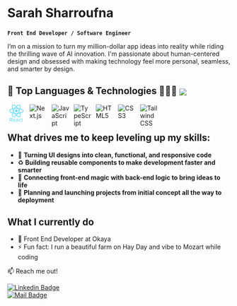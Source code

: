 # Sarah Sharroufna

**`Front End Developer / Software Engineer`**

I’m on a mission to turn my million-dollar app ideas into reality while riding the thrilling wave of AI innovation. I'm passionate about human-centered design and obsessed with making technology feel more personal, seamless, and smarter by design.



<h2>🚀 Top Languages & Technologies 👩🏻‍💻  
<img src="https://media2.giphy.com/media/QssGEmpkyEOhBCb7e1/giphy.gif?cid=ecf05e47a0n3gi1bfqntqmob8g9aid1oyj2wr3ds3mg700bl&rid=giphy.gif" width="32px" style="vertical-align: middle;" />  
</h2>

<p>
  <img align="left" alt="React" width="40px" style="padding-right:10px;" src="https://raw.githubusercontent.com/devicons/devicon/master/icons/react/react-original-wordmark.svg" />
  <img align="left" alt="Next.js" width="40px" style="padding-right:10px;" src="https://cdn.jsdelivr.net/gh/devicons/devicon/icons/nextjs/nextjs-original-wordmark.svg" />
  <img align="left" alt="JavaScript" width="40px" style="padding-right:10px;" src="https://raw.githubusercontent.com/rahulbanerjee26/githubAboutMeGenerator/main/icons/javascript.svg" />
  <img align="left" alt="TypeScript" width="40px" style="padding-right:10px;" src="https://cdn.jsdelivr.net/gh/devicons/devicon/icons/typescript/typescript-original.svg" />
  <img align="left" alt="HTML5" width="40px" style="padding-right:10px;" src="https://raw.githubusercontent.com/rahulbanerjee26/githubAboutMeGenerator/main/icons/html.svg" />
  <img align="left" alt="CSS3" width="40px" style="padding-right:10px;" src="https://raw.githubusercontent.com/rahulbanerjee26/githubAboutMeGenerator/main/icons/css.svg" />
  <img align="left" alt="Tailwind CSS" width="40px" style="padding-right:10px;" src="https://www.vectorlogo.zone/logos/tailwindcss/tailwindcss-icon.svg" />
</p>

<br/><br/>


## What drives me to keep leveling up my skills:

- 🎨 **Turning UI designs into clean, functional, and responsive code**  
- ♻️ **Building reusable components to make development faster and smarter**  
- 🔗 **Connecting front-end magic with back-end logic to bring ideas to life**  
- 🚀 **Planning and launching projects from initial concept all the way to deployment**

## What I currently do

- 💼 Front End Developer at Okaya  
- ⚡ Fun fact: I run a beautiful farm on Hay Day and vibe to Mozart while coding  

:mailbox: Reach me out!  

[![Linkedin Badge](https://img.shields.io/badge/-SarahSharroufna-0e76a8?style=flat&labelColor=0e76a8&logo=linkedin&logoColor=white)](https://www.linkedin.com/in/sarah-sharroufna-4b552b253/)  
[![Mail Badge](https://img.shields.io/badge/-SSharroufna-c0392b?style=flat&labelColor=c0392b&logo=gmail&logoColor=white)](mailto:Sarahsharroufna@gmail.com)
